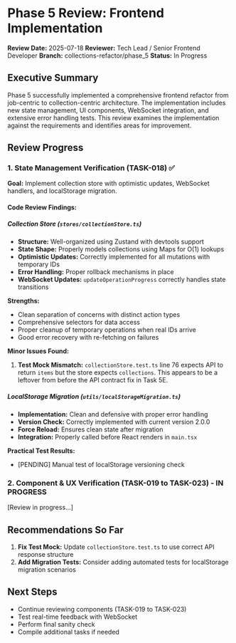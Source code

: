 # Phase 5 Review: Frontend Implementation

**Review Date:** 2025-07-18
**Reviewer:** Tech Lead / Senior Frontend Developer
**Branch:** collections-refactor/phase_5
**Status:** In Progress

## Executive Summary

Phase 5 successfully implemented a comprehensive frontend refactor from job-centric to collection-centric architecture. The implementation includes new state management, UI components, WebSocket integration, and extensive error handling tests. This review examines the implementation against the requirements and identifies areas for improvement.

## Review Progress

### 1. State Management Verification (TASK-018) ✅

**Goal:** Implement collection store with optimistic updates, WebSocket handlers, and localStorage migration.

#### Code Review Findings:

##### Collection Store (`stores/collectionStore.ts`)
- **Structure:** Well-organized using Zustand with devtools support
- **State Shape:** Properly models collections using Maps for O(1) lookups
- **Optimistic Updates:** Correctly implemented for all mutations with temporary IDs
- **Error Handling:** Proper rollback mechanisms in place
- **WebSocket Updates:** `updateOperationProgress` correctly handles state transitions

**Strengths:**
- Clean separation of concerns with distinct action types
- Comprehensive selectors for data access
- Proper cleanup of temporary operations when real IDs arrive
- Good error recovery with re-fetching on failures

**Minor Issues Found:**
1. **Test Mock Mismatch:** `collectionStore.test.ts` line 76 expects API to return `items` but the store expects `collections`. This appears to be a leftover from before the API contract fix in Task 5E.

##### LocalStorage Migration (`utils/localStorageMigration.ts`)
- **Implementation:** Clean and defensive with proper error handling
- **Version Check:** Correctly implemented with current version 2.0.0
- **Force Reload:** Ensures clean state after migration
- **Integration:** Properly called before React renders in `main.tsx`

**Practical Test Results:**
- [PENDING] Manual test of localStorage versioning check

### 2. Component & UX Verification (TASK-019 to TASK-023) - IN PROGRESS

[Review in progress...]

## Recommendations So Far

1. **Fix Test Mock:** Update `collectionStore.test.ts` to use correct API response structure
2. **Add Migration Tests:** Consider adding automated tests for localStorage migration scenarios

## Next Steps

- Continue reviewing components (TASK-019 to TASK-023)
- Test real-time feedback with WebSocket
- Perform final sanity check
- Compile additional tasks if needed